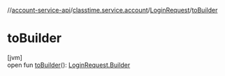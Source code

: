//[account-service-api](../../../index.md)/[classtime.service.account](../index.md)/[LoginRequest](index.md)/[toBuilder](to-builder.md)

# toBuilder

[jvm]\
open fun [toBuilder](to-builder.md)(): [LoginRequest.Builder](-builder/index.md)
